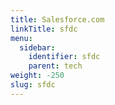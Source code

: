 ```yaml
---
title: Salesforce.com
linkTitle: sfdc
menu:
  sidebar:
    identifier: sfdc
    parent: tech
weight: -250
slug: sfdc
---
```

